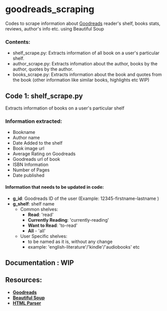 # goodreads_scraping
Codes to scrape information about [Goodreads](https://www.goodreads.com/) reader's shelf, books stats, reviews, author's info etc. using Beautiful Soup

### Contents:
- shelf_scrape.py: Extracts information of all book on a user's particular shelf.
- author_scrape.py: Extracts infomation about the author, books by the author, quotes by the author.
- books_scrape.py: Extracts information about the book and quotes from the book (other information like similar books, highlights etc WIP)

## Code 1: shelf_scrape.py

Extracts information of books on a user's particular shelf

### Information extracted:
- Bookname
- Author name
- Date Added to the shelf
- Book image url
- Average Rating on Goodreads
- Goodreads url of book 
- ISBN Information
- Number of Pages
- Date published

#### Information that needs to be updated in code:
- **g_id**: Goodreads ID of the user (Example: 12345-firstname-lastname )
- **g_shelf**: shelf name 
  - Common shelves:
    - **Read**: 'read'
    - **Currently Reading**: 'currently-reading'
    - **Want to Read**: 'to-read'
    - **All** - 'all'
  - User Specific shelves:
    - to be named as it is, without any change
    - example: 'english-literature'/'kindle'/'audiobooks' etc
    
## Documentation : WIP

## Resources:

- **[Goodreads](https://www.goodreads.com/)**
- **[Beautiful Soup](https://www.crummy.com/software/BeautifulSoup/bs4/doc/)**
- **[HTML Parser](https://docs.python.org/3/library/html.parser.html)**
